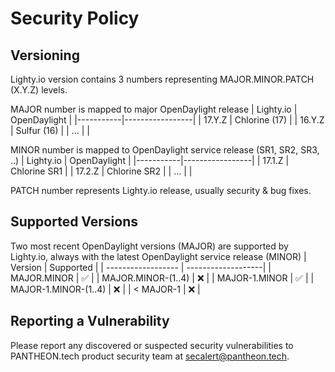 # Security Policy

## Versioning 

Lighty.io version contains 3 numbers representing MAJOR.MINOR.PATCH (X.Y.Z) levels.

MAJOR number is mapped to major OpenDaylight release
| Lighty.io | OpenDaylight    |
|-----------|-----------------|
| 17.Y.Z    | Chlorine (17)   |
| 16.Y.Z    | Sulfur (16)     |
| ...       |                 |

MINOR number is mapped to OpenDaylight service release (SR1, SR2, SR3, ..)
| Lighty.io | OpenDaylight    |
|-----------|-----------------|
| 17.1.Z    | Chlorine SR1    |
| 17.2.Z    | Chlorine SR2    |
| ...       |                 |

PATCH number represents Lighty.io release, usually security & bug fixes.

## Supported Versions

Two most recent OpenDaylight versions (MAJOR) are supported by Lighty.io, always with the latest OpenDaylight service release (MINOR)
| Version              | Supported          |
| ------------------   | -------------------|
| MAJOR.MINOR          | :white_check_mark: |
| MAJOR.MINOR-(1..4)   | :x:                |
| MAJOR-1.MINOR        | :white_check_mark: |
| MAJOR-1.MINOR-(1..4) | :x:                |
| < MAJOR-1            | :x:                |

## Reporting a Vulnerability

Please report any discovered or suspected security vulnerabilities to PANTHEON.tech product security team at secalert@pantheon.tech.
